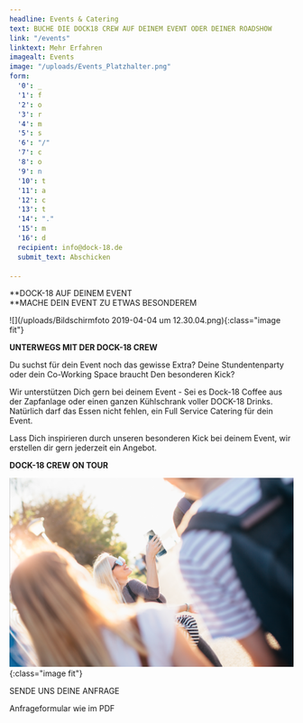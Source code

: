 ```yaml
---
headline: Events & Catering
text: BUCHE DIE DOCK18 CREW AUF DEINEM EVENT ODER DEINER ROADSHOW
link: "/events"
linktext: Mehr Erfahren
imagealt: Events
image: "/uploads/Events_Platzhalter.png"
form:
  '0': _
  '1': f
  '2': o
  '3': r
  '4': m
  '5': s
  '6': "/"
  '7': c
  '8': o
  '9': n
  '10': t
  '11': a
  '12': c
  '13': t
  '14': "."
  '15': m
  '16': d
  recipient: info@dock-18.de
  submit_text: Abschicken

---
```

\**DOCK-18 AUF DEINEM EVENT  
\**MACHE DEIN EVENT ZU ETWAS BESONDEREM

![](/uploads/Bildschirmfoto 2019-04-04 um 12.30.04.png){:class="image fit"}

**UNTERWEGS MIT DER DOCK-18 CREW**

Du suchst für dein Event noch das gewisse Extra? Deine Stundentenparty oder dein Co-Working Space braucht Den besonderen Kick?

Wir unterstützen Dich gern bei deinem Event - Sei es Dock-18 Coffee aus der Zapfanlage oder einen ganzen Kühlschrank voller DOCK-18 Drinks. Natürlich darf das Essen nicht fehlen, ein Full Service Catering für dein Event.

Lass Dich inspirieren durch unseren besonderen Kick bei deinem Event, wir erstellen dir gern jederzeit ein Angebot.

**DOCK-18 CREW ON TOUR**

![](/uploads/Events_Platzhalter.png){:class="image fit"}

SENDE UNS DEINE ANFRAGE

Anfrageformular wie im PDF